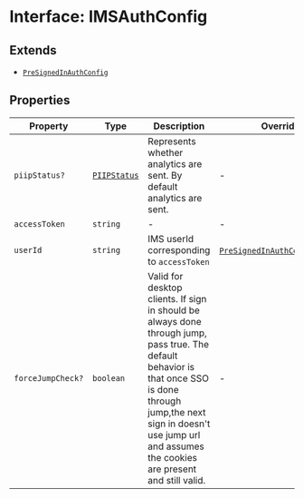 # Interface: IMSAuthConfig

## Extends

- [`PreSignedInAuthConfig`](pre-signed-in-auth-config.md)

## Properties

| Property | Type | Description | Overrides | Inherited from |
| ------ | ------ | ------ | ------ | ------ |
| `piipStatus?` | [`PIIPStatus`](../../host-info-types/enumerations/piip-status.md) | Represents whether analytics are sent. By default analytics are sent. | - | [`PreSignedInAuthConfig`](pre-signed-in-auth-config.md).`piipStatus` |
| `accessToken` | `string` | - | - | - |
| `userId` | `string` | IMS userId corresponding to `accessToken` | [`PreSignedInAuthConfig`](pre-signed-in-auth-config.md).`userId` | - |
| `forceJumpCheck?` | `boolean` | Valid for desktop clients. If sign in should be always done through jump, pass true. The default behavior is that once SSO is done through jump,the next sign in doesn't use jump url and assumes the cookies are present and still valid. | - | - |
